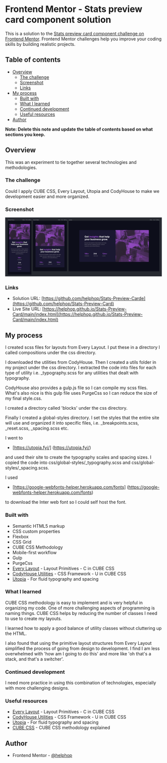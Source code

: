 # Frontend Mentor - Stats preview card component solution

This is a solution to the [Stats preview card component challenge on Frontend Mentor](https://www.frontendmentor.io/challenges/stats-preview-card-component-8JqbgoU62). Frontend Mentor challenges help you improve your coding skills by building realistic projects.

## Table of contents

- [Overview](#overview)
  - [The challenge](#the-challenge)
  - [Screenshot](#screenshot)
  - [Links](#links)
- [My process](#my-process)
  - [Built with](#built-with)
  - [What I learned](#what-i-learned)
  - [Continued development](#continued-development)
  - [Useful resources](#useful-resources)
- [Author](#author)


**Note: Delete this note and update the table of contents based on what sections you keep.**

## Overview
This was an experiment to tie together several technologies and methodologies.
### The challenge
Could I apply CUBE CSS, Every Layout, Utopia and CodyHouse to make we development easier and more organized.

### Screenshot

![](./screenshot.png)

### Links

- Solution URL: [https://github.com/helphop/Stats-Preview-Carde](https://github.com/helphop/Stats-Preview-Card)
- Live Site URL: [https://helphop.github.io/Stats-Preview-Card/main/index.html](https://helphop.github.io/Stats-Preview-Card/main/index.html)

## My process
I created scss files for layouts from Every Layout. I put these in a directory I called compositions under the css directory.

I downloaded the utilities from CodyHouse. Then I created a utils folder in my project  under the css directory. I extracted the code into files for each type of utility i.e. _typography.scss for any utilities that dealt with typography.

CodyHouse also provides a gulp.js file so I can compile my scss files. What's also nice is this gulp file uses PurgeCss so I can reduce the size of my final style.css.

I created a directory called 'blocks' under the css directory.

Finally I created a global-styles directory. I set the styles that the entire site will use and organized it into specific files, i.e. _breakpoints.scss, _reset.scss, _spacing.scss etc.

I went to

- [https://utopia.fyi/] (https://utopia.fyi/)

and used their site to create the typography scales and spacing sizes. I copied the code into css/global-styles/_typography.scss and css/global-styles/_spacing.scss.

I used

- [https://google-webfonts-helper.herokuapp.com/fonts] (https://google-webfonts-helper.herokuapp.com/fonts)

to download the Inter web font so I could self host the font.


### Built with

- Semantic HTML5 markup
- CSS custom properties
- Flexbox
- CSS Grid
- CUBE CSS Methodology
- Mobile-first workflow
- Gulp
- PurgeCss
- [Every Layout](https://every-layout.dev/layouts/) - Layout Primitives - C in CUBE CSS
- [CodyHouse Utilities](https://codyhouse.co/ds/docs/framework/utilities) - CSS Framework - U in CUBE CSS
- [Utopia](https://utopia.fyi/) - For fluid typography and spacing

### What I learned
CUBE CSS methodology is easy to implement and is very helpful in organizing my code.
One of more challenging aspects of programming is naming things. CUBE CSS helps by reducing
the number of classes I need to use to create my layouts.

I learned how to apply a good balance of utility classes without cluttering up the HTML.

I also found that using the primitive layout structures from Every Layout simplified the process of going from design to development. I find I am less overwhelmed with 'how am I going to do this' and more like 'oh that's a stack, and that's a switcher'.
### Continued development

I need more practice in using this combination of technologies, especially with more challenging designs.
### Useful resources
- [Every Layout](https://every-layout.dev/layouts/) - Layout Primitives - C in CUBE CSS
- [CodyHouse Utilities](https://codyhouse.co/ds/docs/framework/utilities) - CSS Framework - U in CUBE CSS
- [Utopia](https://utopia.fyi/) - For fluid typography and spacing
- [CUBE CSS](https://cube.fyi/) - CUBE CSS methodology explained
## Author
- Frontend Mentor - [@helphop](https://www.frontendmentor.io/profile/helphop)